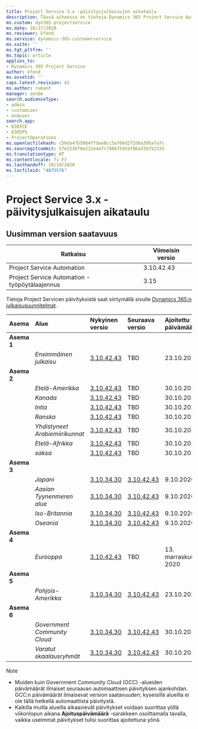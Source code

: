 ```yaml
---
title: Project Service 3.x -päivitysjulkaisujen aikataulu
description: Tässä aiheessa on tietoja Dynamics 365 Project Service Automationin käytettävissä olevista ja tulevista versioista.
ms.custom: dyn365-projectservice
ms.date: 10/17/2020
ms.reviewer: kfend
ms.service: dynamics-365-customerservice
ms.suite: ''
ms.tgt_pltfrm: ''
ms.topic: article
applies_to:
- Dynamics 365 Project Service
author: kfend
ms.assetid: ''
caps.latest.revision: 42
ms.author: rumant
manager: annbe
search.audienceType:
- admin
- customizer
- enduser
search.app:
- D365CE
- D365PS
- ProjectOperations
ms.openlocfilehash: c56da47b5084ffdae8cc5af66d2f2dba395a7a7c
ms.sourcegitcommit: 57e223bf6e211e4afc748b75dcbf06a25b752155
ms.translationtype: HT
ms.contentlocale: fi-FI
ms.lasthandoff: 10/19/2020
ms.locfileid: "4075576"
---
```

# <a name="update-release-schedule-for-project-service-3x"></a>Project Service 3.x -päivitysjulkaisujen aikataulu

## <a name="latest-version-availability"></a>Uusimman version saatavuus

| Ratkaisu  | Viimeisin versio |
|-------|----|
| Project Service Automation    |  3.10.42.43  |
| Project Service Automation -työpöytälaajennus                | 3.15          |

Tietoja Project Servicen päivityksistä saat siirtymällä sivulle [Dynamics 365:n julkaisusuunnitelmat](https://docs.microsoft.com/dynamics365/release-plans/). 

| Asema  | Alue | Nykyinen versio | Seuraava versio |  Ajoitettu päivämäärä
| :---   | :---   | :---   | :---   |:---   |         
|<strong>Asema 1</strong> | |  |  | |
| | <i>Ensimmäinen julkaisu</i> | [3.10.42.43](whats-new-ur-24.md) | TBD | 23.10.2020
|<strong>Asema 2</strong> | |  |  | |
| | <i>Etelä-Amerikka</i> | [3.10.42.43](whats-new-ur-24.md) | TBD | 30.10.2020
| | <i>Kanada</i> | [3.10.42.43](whats-new-ur-24.md) | TBD | 30.10.2020 
| | <i>Intia</i> | [3.10.42.43](whats-new-ur-24.md) | TBD | 30.10.2020
| | <i>Ranska</i> | [3.10.42.43](whats-new-ur-24.md) | TBD | 30.10.2020
| | <i>Yhdistyneet Arabiemiirikunnat</i> | [3.10.42.43](whats-new-ur-24.md) | TBD | 30.10.2020
| | <i>Etelä-Afrikka</i> | [3.10.42.43](whats-new-ur-24.md) | TBD | 30.10.2020
| | <i>saksa</i> | [3.10.42.43](whats-new-ur-24.md) | TBD | 30.10.2020
|<strong>Asema 3</strong> | |  |  | |
| | <i>Japani</i> |[3.10.34.30](whats-new-ur-23.md) | [3.10.42.43](whats-new-ur-24.md) | 9.10.2020 
| | <i>Aasian Tyynenmeren alue</i> |[3.10.34.30](whats-new-ur-23.md) | [3.10.42.43](whats-new-ur-24.md) | 9.10.2020
| | <i>Iso-Britannia</i> |[3.10.34.30](whats-new-ur-23.md) | [3.10.42.43](whats-new-ur-24.md) | 9.10.2020
| | <i>Oseania</i> |[3.10.34.30](whats-new-ur-23.md) | [3.10.42.43](whats-new-ur-24.md) | 9.10.2020
|<strong>Asema 4</strong> | |  |  | |
| | <i>Eurooppa</i> |[3.10.42.43](whats-new-ur-24.md) | TBD | 13. marraskuuta 2020
|<strong>Asema 5</strong> | |  |  | |
| | <i>Pohjois-Amerikka</i> |[3.10.34.30](whats-new-ur-23.md) | [3.10.42.43](whats-new-ur-24.md) | 23.10.2020
|<strong>Asema 6</strong> | |  |  | |
| | <i>Government Community Cloud</i> |[3.10.34.30](whats-new-ur-23.md) | [3.10.42.43](whats-new-ur-24.md) | 30.10.2020
| | <i>Varatut skaalausryhmät</i> |[3.10.34.30](whats-new-ur-23.md) | [3.10.42.43](whats-new-ur-24.md) | 30.10.2020

>[!Note]
> - Muiden kuin Government Community Cloud (GCC) -alueiden päivämäärät ilmaiset seuraavan automaattisen päivityksen ajankohdan. GCC:n päivämäärät ilmaisevat version saatavuuden; kyseisillä alueilla ei ole tällä hetkellä automaattista päivitystä.
> - Kaikilla muilla alueilla aikaavievät päivitykset voidaan suorittaa yöllä viikonlopun aikana **Ajoituspäivämäärä** -sarakkeen osoittamalla tavalla, vaikka useimmat päivitykset tulisi suorittaa ajoitettuna yönä.
